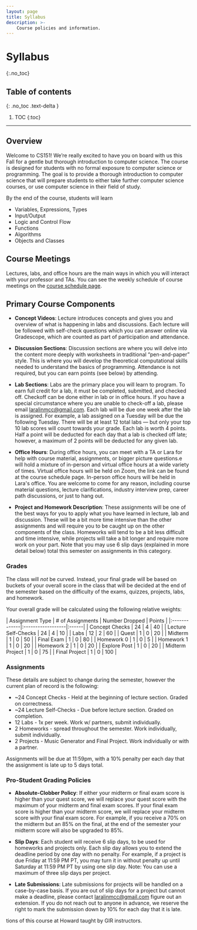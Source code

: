```yaml
---
layout: page
title: Syllabus
description: >-
    Course policies and information.
---
```


# Syllabus
{:.no_toc}

## Table of contents
{: .no_toc .text-delta }

1. TOC
{:toc}

---
## Overview
Welcome to CS151! We’re really excited to have you on board with us this Fall for a gentle but thorough introduction to computer science. The course is designed for students with no formal exposure to computer science or programming. The goal is to provide a thorough introduction to computer science that will prepare students to either take further computer science courses, or use computer science in their field of study.

By the end of the course, students will learn
 - Variables, Expressions, Types
 - Input/Output
 - Logic and Control Flow
 - Functions
 - Algorithms
 - Objects and Classes

## Course Meetings
Lectures, labs, and office hours are the main ways in which you will interact with your professor and TAs. You can see the weekly schedule of course meetings on the [course schedule page](schedule.md).

<!-- ### Lecture
Lectures for this course will be 100% virtual. This class will use a flipped classroom model, where lecture videos will be sent out before class that you must watch. You will be expected to have watched the videos before class. Classtime will then be spent on answering student questions on the material, and working through practice problems. You are expected to come to each class, having watched the lecture videos, as there will be weekly quizzes given at a random time during class. 

### Labs
Lab for this course will be 100% virtual. Labs will allow you to apply the new concepts that you're learning in lecture to broader, graded problems. You will be given problems to solve, that you'll be able to work on with your peers in groups of 4. Your labs will be submitted on Mimir and graded by the Mimir autograder. Labs will be released each Wednesday evening, and will be due the following Tuesday at 11:59pm. 

You should take advantage of labs as you can ask the professor or TAs for help on completing the assignments.  -->

<!-- ### Office Hours

We will hold a mixture of in-person and virtual office hours at a wide variety of times. Virtual office hours will be held on Zoom, the link can be found at the [course schedule page](schedule.md). In-person office hours will be held in Prof. Krentsel's office. You are welcome to come for any reason, including course material questions, lecture clarifications, industry interview prep, career path discussions, or just to hang out. 

As a course, we commit to making sure no student fails the class due to lack of class resources, so if you are behind or confused, please reach out for help. The course staff will make themselves as available as possible to help you. -->

## Primary Course Components

- **Concept Videos**:  Lecture introduces concepts and gives you and overview of what is happening in labs and discussions. Each lecture will be followed with self-check questions which you can answer online via Gradescope, which are counted as part of participation and attendance.

- **Discussion Sections**: Discussion sections are where you will delve into the content more deeply with worksheets in traditional “pen-and-paper” style. This is where you will develop the theoretical computational skills needed to understand the basics of programming. Attendance is not required, but you can earn points (see below) by attending.

- **Lab Sections**: Labs are the primary place you will learn to program. To earn full credit for a lab, it must be completed, submitted, and checked off. Checkoff can be done either in lab or in office hours. If you have a special circumstance where you are unable to check-off a lab, please email laralinmcc@gmail.com. Each lab will be due one week after the lab is assigned. For example, a lab assigned on a Tuesday will be due the following Tuesday. There will be at least 12 total labs — but only your top 10 lab scores will count towards your grade. Each lab is worth 4 points. Half a point will be deducted for each day that a lab is checked off late; however, a maximum of 2 points will be deducted for any given lab. 

<!-- You should take advantage of labs as you can ask the professor or TAs for help on completing the assignments.
 -->
- **Office Hours**: During office hours, you can meet with a TA or Lara for help with course material, assignments, or bigger picture questions.e will hold a mixture of in-person and virtual office hours at a wide variety of times. Virtual office hours will be held on Zoom, the link can be found at the course schedule page. In-person office hours will be held in Lara's office. You are welcome to come for any reason, including course material questions, lecture clarifications, industry interview prep, career path discussions, or just to hang out.

<!-- As a course, we commit to making sure no student fails the class due to lack of class resources, so if you are behind or confused, please reach out for help. The course staff will make themselves as available as possible to help you.

- **Participation and Attendance**: You can receive points for this category by attending discussion, lab, and doing post-lecture questions. Note that there will be more than 30 points available (so you can still get full points in this category if you miss section or don’t do post-lecture questions one week) and that once you reach 30, your grade will cap out there (no extra credit if you get above 30; just full points(: ). -->

- **Project and Homework Description**: These assignments will be one of the best ways for you to apply what you have learned in lecture, lab and discussion. These will be a bit more time intensive than the other assignments and will require you to be caught up on the other components of the class. Homeworks will tend to be a bit less difficult and time intensive, while projects will take a bit longer and require more work on your part. Note that you may use 6 slip days (explained in more detail below) total this semester on assignments in this category.

### Grades
The class will *not* be curved. Instead, your final grade will be based on buckets of your overall score in the class that will be decided at the end of the semester based on the difficulty of the exams, quizzes, projects, labs, and homework.

Your overall grade will be calculated using the following relative weights:

| Assignment Type | # of Assignments | Number Dropped | Points | 
|:-------------|:------------------|:------|
| Concept Checks | 24 | 4 | 40 |
| Lecture Self-Checks | 24 | 4 | 10 |
| Labs | 12 | 2 | 60 | 
| Quest | 1 | 0  | 20 | 
| Midterm | 1 | 0  | 50 | 
| Final Exam | 1 | 0  | 80 |
| Homework 0 | 1 | 0  | 5 | 
| Homework 1 | 1 | 0  | 20 | 
| Homework 2 | 1 | 0  | 20 | 
| Explore Post | 1 | 0  | 20 | 
| Midterm Project | 1 | 0  | 75 | 
| Final Project | 1 | 0 | 100 | 

### Assignments
These details are subject to change during the semester, however the current plan of record is the following:

- ~24 Concept Checks - Held at the beginning of lecture section. Graded on correctness.
- ~24 Lecture Self-Checks - Due before lecture section. Graded on completion.
- 12 Labs - 1x per week. Work w/ partners, submit individually.
- 2 Homeworks - spread throughout the semester. Work individually, submit individually.
- 2 Projects - Music Generator and Final Project. Work individually or with a partner.

Assignments will be due at 11:59pm, with a 10% penalty per each day that the assignment is late up to 5 days total.

### Pro-Student Grading Policies
- **Absolute-Clobber Policy**: If either your midterm or final exam score is higher than your quest score, we will replace your quest score with the maximum of your midterm and final exam scores. If your final exam score is higher than your midterm score, we will replace your midterm score with your final exam score. For example, if you receive a 70% on the midterm but an 85% on the final, at the end of the semester your midterm score will also be upgraded to 85%. 

- **Slip Days**: Each student will receive 6 slip days, to be used for homeworks and projects only. Each slip day allows you to extend the deadline period by one day with no penalty. For example, if a project is due Friday at 11:59 PM PT, you may turn it in without penalty up until Saturday at 11:59 PM PT by using one slip day. Note: You can use a maximum of three slip days per project.

- **Late Submissions**: Late submissions for projects will be handled on a case-by-case basis. If you are out of slip days for a project but cannot make a deadline, please contact laralinmcc@gmail.com figure out an extension. If you do not reach out to anyone in advance, we reserve the right to mark the submission down by 10% for each day that it is late.

<!-- ### Exams
Instead of one midterm and one final exam, this course will have 3 exams, spaced evenly across the semester, with the third exam happening during finals week. Exam 1 will be on Wednesday, September 22nd. Exam 2 is will be on Monday, November 1st. Exam 3 will take place during finals week. 

### Cheating

For all assignments in the course, you may discuss approaches to solving a problem or work in the same room on separate computers to individually solve a problem, but **you may *not* copy and paste code or substantially copy ideas from another student**. It can be tempting to cheat. Know that Mimir's autograder has a very good plagiarism detector. Per Howard University policy, the first time an assignment is found to be plagiarized, the assignment grade will be zero-ed out for all students with matching code. The second time, all students involved will have their final course grade decreased by 1 letter grade (B going to a C, A- does to a B-, etc.). The third time, all students involved will be referred to the Dean's office for academic dishonesty. 

If I ask you how your code works and you do not know, it will be evident that you have copied it. Don't take the risk. Despite this explicit warning, each year, a few students still cheat and are caught. I do not enjoy catching and penalizing students for plagiarism, but it's necessary for 

The course staff will work tirelessly to provide enough support for any student to get help and make it through the class. In exchange, we ask you to uphold academic integrity and not to plagiarize code or ideas.

## Resources

This course website, [csci100.org](https://www.csci100.org), will be your one-stop resource for the syllabus, schedule, lecture videos, and assignment links. Additionally, we will be using the following software.

**Mimir**
You will get a link to sign up for this tool when we begin class. We will use Mimir for editing and turning in assignments. Note that Mimir may display a “grade” for you, but the official one is in Blackboard.

**Piazza**
This term we will be using Piazza for class discussion. The system is highly catered to getting you help fast and efficiently from classmates, the TA, and myself. Rather than emailing questions to the teaching staff, I encourage you to post your questions on Piazza. You can find the [class Piazza here](https://piazza.com/howard/fall2021/csci100/home).

**Zoom**
In light of the large class size and COVID risks, our weekly lectures and labs will be taught virtually over Zoom. You can find the Zoom link for your section at [https://csci100.org/schedule/](https://csci100.org/schedule/).

**Blackboard**
Your official class midterm and final grades will be published in Blackboard. You should already have a Blackboard account. Get in touch with your advisor if you can't access the course on Blackboard. Other than occasionally syncing grades to Blackboard, we will not be using Blackboard.

### Material Attribution
We'd like to thank UC Berkeley's [CS10: The Beauty and Joy of Computing](https://cs10.org/fa19/) and [CS61A: Structure and Interpretation of Computer Programs](https://inst.eecs.berkeley.edu/~cs61a/fa15/), from which this course borrows high-level topics and organization. Course material will be created by Prof. Alex Krentsel, borrowing from past itera -->tions of this course at Howard taught by GIR instructors.

